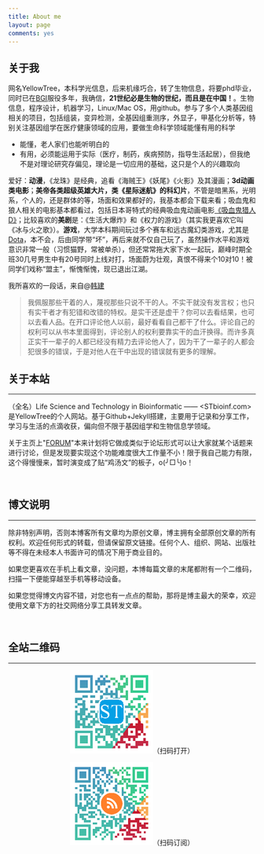 ```yaml
---
title: About me
layout: page
comments: yes
---
```


## 关于我

网名YellowTree，本科学光信息，后来机缘巧合，转了生物信息，将要phd毕业，同时已在[BGI](http://www.genomics.cn/)服役多年，我确信，**21世纪必是生物的世纪，而且是在中国！**。生物信息，程序设计，机器学习，Linux/Mac OS，用github。参与了多个人类基因组相关的项目，包括组装，变异检测，全基因组重测序，外显子，甲基化分析等，特别关注基因组学在医疗健康领域的应用，要做生命科学领域能懂有用的科学

* 能懂，老人家们也能听明白的  
* 有用，必须能运用于实际（医疗，制药，疾病预防，指导生活起居），但我绝不是对理论研究存偏见，理论是一切应用的基础，这只是个人的兴趣取向

爱好：**动漫**，《龙珠》是经典，追看《海贼王》《妖尾》《火影》及其漫画；**3d动画类电影**；**美帝各类超级英雄大片，类《星际迷航》的科幻片**，不管是暗黑系，光明系，个人的，还是群体的等，场面和效果都好的，我基本都会下载来看；吸血鬼和狼人相关的电影基本都看过，包括日本哥特式的经典吸血鬼动画电影[《吸血鬼猎人D》](http://movie.douban.com/subject/1306982/)；比较喜欢的**美剧**是：《生活大爆炸》和《权力的游戏》（其实我更喜欢它叫《冰与火之歌》）。**游戏**，大学本科期间玩过多个赛车和远古魔幻类游戏，尤其是[Dota](http://dota.uuu9.com/)，本不会，后由同学带“坏”，再后来就不仅自己玩了，虽然操作水平和游戏意识非常一般（习惯猫野，常被单杀），但还常常拖大家下水一起玩，巅峰时期全班30几号男生中有20号同时上线对打，场面蔚为壮观，真恨不得来个10对10！被同学们戏称“盟主”，惭愧惭愧，现已退出江湖。

我所喜欢的一段话，来自@[韩建](http://blog.sciencenet.cn/home.php?mod=space&uid=290052&do=blog&id=379172)

>我佩服那些干着的人，蔑视那些只说不干的人。不实干就没有发言权；也只有实干者才有犯错和改错的特权。是实干还是虚干？你可以去看结果，也可以去看人品。在开口评论他人以前，最好看看自己都干了什么。评论自己的权利可以从书本里面得到，评论别人的权利要靠实干的血汗换得。而许多真正实干一辈子的人都已经没有精力去评论他人了，因为干了一辈子的人都会犯很多的错误，于是对他人在干中出现的错误就有更多的理解。 


## 关于本站
----

（全名）Life Science and Technology in Bioinformatic —— <STbioinf.com> 是YellowTree的个人网站。基于Github+Jekyll搭建，主要用于记录和分享工作，学习与生活的点滴收获，偏向但不限于基因组学和生物信息学领域。

关于主页上"[FORUM](/forum)"本来计划将它做成类似于论坛形式可以让大家就某个话题来进行讨论，但是发现要实现这个功能难度很大工作量不小！限于我自己能力有限，这个得慢慢来，暂时演变成了贴“鸡汤文”的板子，o(╯□╰)o！

<br/>

## 博文说明
----

除非特别声明，否则本博客所有文章均为原创文章，博主拥有全部原创文章的所有权利。欢迎任何形式的转载，但请保留原文链接。任何个人、组织、网站、出版社等不得在未经本人书面许可的情况下用于商业目的。

如果您更喜欢在手机上看文章，没问题，本博每篇文章的末尾都附有一个二维码，扫描一下便能穿越至手机等移动设备。

如果您觉得博文内容不错，对您也有一点点的帮助，那将是博主最大的荣幸，欢迎使用文章下方的社交网络分享工具转发文章。

<br/>

## 全站二维码
----

<p style="text-align: center;"><img src="/images/STbioinf_QR.png" alt="" />（扫码打开）</p>
<p style="text-align: center;"><img src="/images/STbioinf_RSS_QR.png" alt="" />（扫码订阅）</p>

